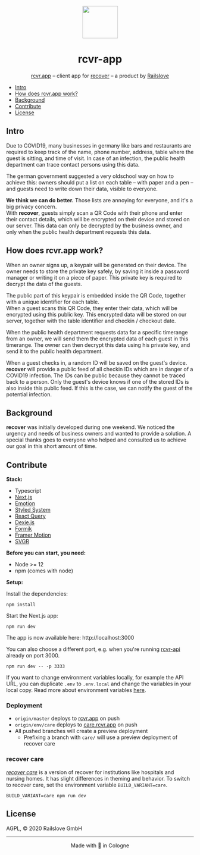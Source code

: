 <p align="center">
  <img src=".github/checkmark.png" width="95" height="87">
</p>

<h1 align="center">rcvr-app</h1>

<p align="center">
  <a href="https://rcvr.app">rcvr.app</a> – client app for <a href="https://www.recoverapp.de">recover</a> – a product by <a href="https://railslove.com">Railslove</a>
</p>

- [Intro](#intro)
- [How does rcvr.app work?](#how-does-rcvrapp-work)
- [Background](#background)
- [Contribute](#contribute)
- [License](#license)

## Intro

Due to COVID19, many businesses in germany like bars and restaurants are required to keep track of the name, phone number, address, table where the guest is sitting, and time of visit. In case of an infection, the public health department can trace contact persons using this data.

The german government suggested a very oldschool way on how to achieve this: owners should put a list on each table – with paper and a pen – and guests need to write down their data, visible to everyone.

**We think we can do better.** Those lists are annoying for everyone, and it's a big privacy concern.  
With **recover**, guests simply scan a QR Code with their phone and enter their contact details, which will be encrypted on their device and stored on our server. This data can only be decrypted by the business owner, and only when the public health department requests this data.

## How does rcvr.app work?

When an owner signs up, a keypair will be generated on their device. The owner needs to store the private key safely, by saving it inside a password manager or writing it on a piece of paper. This private key is required to decrypt the data of the guests.

The public part of this keypair is embedded inside the QR Code, together with a unique identifier for each table.  
When a guest scans this QR Code, they enter their data, which will be encrypted using this public key. This encrypted data will be stored on our server, together with the table identifier and checkin / checkout date.

When the public health department requests data for a specific timerange from an owner, we will send them the encrypted data of each guest in this timerange. The owner can then decrypt this data using his private key, and send it to the public health department.

When a guest checks in, a random ID will be saved on the guest's device. **recover** will provide a public feed of all checkin IDs which are in danger of a COVID19 infection. The IDs can be public because they cannot be traced back to a person. Only the guest's device knows if one of the stored IDs is also inside this public feed. If this is the case, we can notify the guest of the potential infection.

## Background

**recover** was initially developed during one weekend. We noticed the urgency and needs of business owners and wanted to provide a solution. A special thanks goes to everyone who helped and consulted us to achieve our goal in this short amount of time.

## Contribute

**Stack:**

- Typescript
- [Next.js](https://nextjs.org/)
- [Emotion](https://emotion.sh/)
- [Styled System](https://styled-system.com/)
- [React Query](https://github.com/tannerlinsley/react-query/)
- [Dexie.js](http://dexie.org/)
- [Formik](https://jaredpalmer.com/formik/)
- [Framer Motion](https://www.framer.com/motion/)
- [SVGR](https://react-svgr.com/)

**Before you can start, you need:**

- Node >= 12
- npm (comes with node)

**Setup:**

Install the dependencies:

```
npm install
```

Start the Next.js app:

```
npm run dev
```

The app is now available here: http://localhost:3000

You can also choose a different port, e.g. when you're running [rcvr-api](https://github.com/railslove/rcvr-api/) already on port 3000.

```
npm run dev -- -p 3333
```

If you want to change environment variables locally, for example the API URL, you can duplicate `.env` to `.env.local` and change the variables in your local copy. Read more about environment variables [here](https://nextjs.org/docs/basic-features/environment-variables).

### Deployment

- `origin/master` deploys to [rcvr.app](https://rcvr.app) on push
- `origin/env/care` deploys to [care.rcvr.app](https://care.rcvr.app) on push
- All pushed branches will create a preview deployment
  - Prefixing a branch with `care/` will use a preview deployment of recover care

### recover care

_[recover care](https://care.rcvr.app/)_ is a version of recover for institutions like hospitals and nursing homes. It has slight differences in theming and behavior. To switch to recover care, set the environment variable `BUILD_VARIANT=care`.

```
BUILD_VARIANT=care npm run dev
```

## License

AGPL, © 2020 Railslove GmbH

---

<p align="center">
  Made with 💚 in Cologne
</p>
